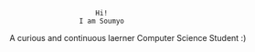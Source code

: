                          Hi!
                     I am Soumyo
A curious and continuous laerner Computer Science Student :)


